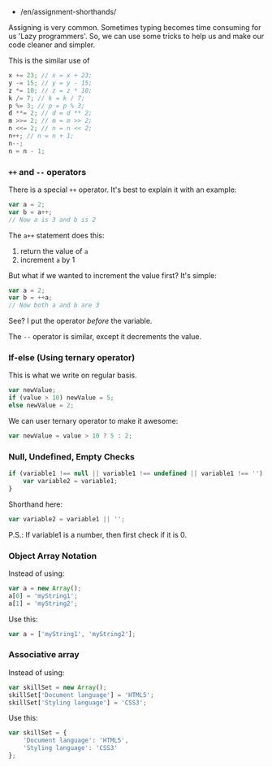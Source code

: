 
-   /en/assignment-shorthands/

Assigning is very common. Sometimes typing becomes time consuming for us 'Lazy programmers'.
So, we can use some tricks to help us and make our code cleaner and simpler.

This is the similar use of

```javascript
x += 23; // x = x + 23;
y -= 15; // y = y - 15;
z *= 10; // z = z * 10;
k /= 7; // k = k / 7;
p %= 3; // p = p % 3;
d **= 2; // d = d ** 2;
m >>= 2; // m = m >> 2;
n <<= 2; // n = n << 2;
n++; // n = n + 1;
n--;
n = n - 1;
```

### `++` and `--` operators

There is a special `++` operator. It's best to explain it with an example:

```javascript
var a = 2;
var b = a++;
// Now a is 3 and b is 2
```

The `a++` statement does this:

1. return the value of `a`
2. increment `a` by 1

But what if we wanted to increment the value first? It's simple:

```javascript
var a = 2;
var b = ++a;
// Now both a and b are 3
```

See? I put the operator _before_ the variable.

The `--` operator is similar, except it decrements the value.

### If-else (Using ternary operator)

This is what we write on regular basis.

```javascript
var newValue;
if (value > 10) newValue = 5;
else newValue = 2;
```

We can user ternary operator to make it awesome:

```javascript
var newValue = value > 10 ? 5 : 2;
```

### Null, Undefined, Empty Checks

```javascript
if (variable1 !== null || variable1 !== undefined || variable1 !== '') {
    var variable2 = variable1;
}
```

Shorthand here:

```javascript
var variable2 = variable1 || '';
```

P.S.: If variable1 is a number, then first check if it is 0.

### Object Array Notation

Instead of using:

```javascript
var a = new Array();
a[0] = 'myString1';
a[1] = 'myString2';
```

Use this:

```javascript
var a = ['myString1', 'myString2'];
```

### Associative array

Instead of using:

```javascript
var skillSet = new Array();
skillSet['Document language'] = 'HTML5';
skillSet['Styling language'] = 'CSS3';
```

Use this:

```javascript
var skillSet = {
    'Document language': 'HTML5',
    'Styling language': 'CSS3'
};
```
